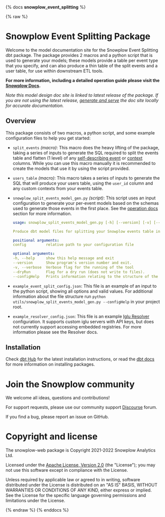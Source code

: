 {% docs __snowplow_event_splitting__ %}

{% raw %}

# Snowplow Event Splitting Package

Welcome to the model documentation site for the Snowplow Event Splitting dbt package. The package provides 2 macros and a python script that is used to generate your models; these models provide a table per event type that you specify, and can also produce a thin table of the split events and a user table, for use within downstream ETL tools. 

**For more information, including a detailed operation guide please visit the [Snowplow Docs](https://docs.snowplow.io/docs/modeling-your-data/modeling-your-data-with-dbt/).**

*Note this model design doc site is linked to latest release of the package. If you are not using the latest release, [generate and serve](https://docs.getdbt.com/reference/commands/cmd-docs#dbt-docs-serve) the doc site locally for accurate documentation.*

## Overview

This package consists of two macros, a python script, and some example configuration files to help you get started:

  - `split_events` _(macro)_: This macro does the heavy lifting of the package, taking a series of inputs to generate the SQL required to split the events table and flatten (1 level) of any [self-describing event][self-desc-events] or [context][sp-contexts] columns. While you can use this macro manually it is recommended to create the models that use it by using the script provided.

  - `users_table` _(macro)_: This macro takes a series of inputs to generate the SQL that will produce your users table, using the `user_id` column and any custom contexts from your events table.

  - `snowplow_split_events_model_gen.py` _(script)_: This script uses an input configuration to generate your per-event models based on the schemas used to generate those events in the first place. See the [operation docs][splitting-operation] section for more information.
    ```yml
    usage: snowplow_split_events_model_gen.py [-h] [--version] [-v] [--dryRun] [--configHelp] config

    Produce dbt model files for splitting your Snowplow events table into 1 table per event.

    positional arguments:
    config         relative path to your configuration file

    optional arguments:
    -h, --help     show this help message and exit
    --version      Show program's version number and exit.
    -v, --verbose  Verbose flag for the running of the tool
    --dryRun       Flag for a dry run (does not write to files).
    --configHelp   Prints information relating to the structure of the config file.
    ```

  - `example_event_split_config.json`: This file is an example of an input to the python script, showing all options and valid values. For additional information about the file structure run `python utils/snowplow_split_events_model_gen.py --configHelp` in your project root.

  - `example_resolver_config.json`: This file is an example [Iglu Resolver][iglu-resolver] configuration. It supports custom iglu servers with API keys, but does not currently support accessing embedded registries. For more information please see the Resolver docs.



## Installation

Check [dbt Hub](https://hub.getdbt.com/snowplow/snowplow_web/latest/) for the latest installation instructions, or read the [dbt docs][dbt-package-docs] for more information on installing packages.

# Join the Snowplow community

We welcome all ideas, questions and contributions!

For support requests, please use our community support [Discourse][discourse] forum.

If you find a bug, please report an issue on GitHub.

# Copyright and license

The snowplow-web package is Copyright 2021-2022 Snowplow Analytics Ltd.

Licensed under the [Apache License, Version 2.0][license] (the "License");
you may not use this software except in compliance with the License.

Unless required by applicable law or agreed to in writing, software
distributed under the License is distributed on an "AS IS" BASIS,
WITHOUT WARRANTIES OR CONDITIONS OF ANY KIND, either express or implied.
See the License for the specific language governing permissions and
limitations under the License.

[license]: http://www.apache.org/licenses/LICENSE-2.0
[dbt-package-docs]: https://docs.getdbt.com/docs/building-a-dbt-project/package-management
[discourse]: http://discourse.snowplow.io/
[iglu-resolver]: https://docs.snowplow.io/docs/pipeline-components-and-applications/iglu/iglu-resolver/
[self-desc-events]: https://docs.snowplow.io/docs/understanding-tracking-design/out-of-the-box-vs-custom-events-and-entities/#self-describing-events
[sp-contexts]: https://docs.snowplow.io/docs/understanding-tracking-design/predefined-vs-custom-entities/#custom-contexts
[splitting-operation]: https://docs.snowplow.io/docs/modeling-your-data/modeling-your-data-with-dbt/dbt-event-splitting-model/#operation

{% endraw %}
{% enddocs %}
